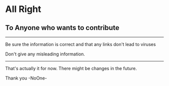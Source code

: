 # All Right

## To Anyone who wants to contribute

- - - -

Be sure the information is correct and that any links don't lead to viruses

Don't give any misleading information.

- - - -
That's actually it for now. There might be changes in the future.

Thank you -NoOne-
